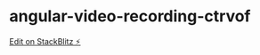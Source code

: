# angular-video-recording-ctrvof

[Edit on StackBlitz ⚡️](https://stackblitz.com/edit/angular-video-recording-ctrvof)